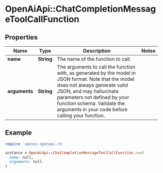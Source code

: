 # OpenAiApi::ChatCompletionMessageToolCallFunction

## Properties

| Name | Type | Description | Notes |
| ---- | ---- | ----------- | ----- |
| **name** | **String** | The name of the function to call. |  |
| **arguments** | **String** | The arguments to call the function with, as generated by the model in JSON format. Note that the model does not always generate valid JSON, and may hallucinate parameters not defined by your function schema. Validate the arguments in your code before calling your function. |  |

## Example

```ruby
require 'openai-openapi-rb'

instance = OpenAiApi::ChatCompletionMessageToolCallFunction.new(
  name: null,
  arguments: null
)
```

